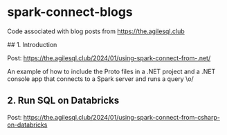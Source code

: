 # spark-connect-blogs

Code associated with blog posts from https://the.agilesql.club

## 1. Introduction

Post: https://the.agilesql.club/2024/01/using-spark-connect-from-.net/

An example of how to include the Proto files in a .NET project and a .NET console app that connects to a Spark server and runs a query \o/

## 2. Run SQL on Databricks

Post: https://the.agilesql.club/2024/01/using-spark-connect-from-csharp-on-databricks

